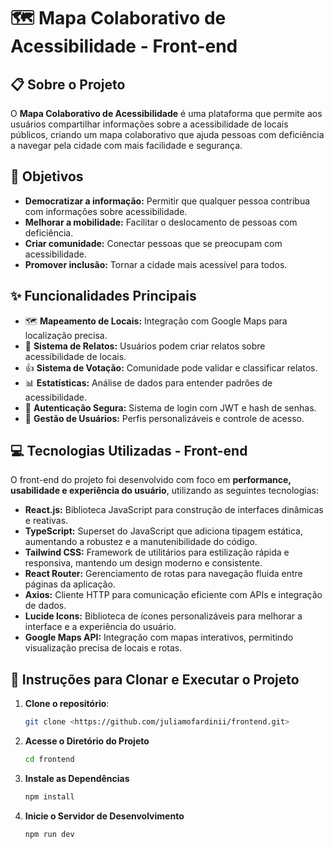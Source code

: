 # 🗺️ Mapa Colaborativo de Acessibilidade - Front-end

## 📋 Sobre o Projeto
O **Mapa Colaborativo de Acessibilidade** é uma plataforma que permite aos usuários compartilhar informações sobre a acessibilidade de locais públicos, criando um mapa colaborativo que ajuda pessoas com deficiência a navegar pela cidade com mais facilidade e segurança.

## 🎯 Objetivos
- **Democratizar a informação:** Permitir que qualquer pessoa contribua com informações sobre acessibilidade.  
- **Melhorar a mobilidade:** Facilitar o deslocamento de pessoas com deficiência.  
- **Criar comunidade:** Conectar pessoas que se preocupam com acessibilidade.  
- **Promover inclusão:** Tornar a cidade mais acessível para todos.  

## ✨ Funcionalidades Principais
- 🗺️ **Mapeamento de Locais:** Integração com Google Maps para localização precisa.  
- 📝 **Sistema de Relatos:** Usuários podem criar relatos sobre acessibilidade de locais.  
- 👍 **Sistema de Votação:** Comunidade pode validar e classificar relatos.  
- 📊 **Estatísticas:** Análise de dados para entender padrões de acessibilidade.  
- 🔐 **Autenticação Segura:** Sistema de login com JWT e hash de senhas.  
- 👥 **Gestão de Usuários:** Perfis personalizáveis e controle de acesso.  

## 💻 Tecnologias Utilizadas - Front-end
O front-end do projeto foi desenvolvido com foco em **performance, usabilidade e experiência do usuário**, utilizando as seguintes tecnologias:

- **React.js:** Biblioteca JavaScript para construção de interfaces dinâmicas e reativas.  
- **TypeScript:** Superset do JavaScript que adiciona tipagem estática, aumentando a robustez e a manutenibilidade do código.  
- **Tailwind CSS:** Framework de utilitários para estilização rápida e responsiva, mantendo um design moderno e consistente.  
- **React Router:** Gerenciamento de rotas para navegação fluida entre páginas da aplicação.  
- **Axios:** Cliente HTTP para comunicação eficiente com APIs e integração de dados.  
- **Lucide Icons:** Biblioteca de ícones personalizáveis para melhorar a interface e a experiência do usuário.  
- **Google Maps API:** Integração com mapas interativos, permitindo visualização precisa de locais e rotas.

## 🚀 Instruções para Clonar e Executar o Projeto

1. **Clone o repositório**:
    
    ```bash
    git clone <https://github.com/juliamofardinii/frontend.git>
    ```
    
2. **Acesse o Diretório do Projeto**
    
    ```bash
    cd frontend
    ```
    
3. **Instale as Dependências**
    
    ```bash
    npm install
    ```
    
4. **Inicie o Servidor de Desenvolvimento**
    
    ```bash
    npm run dev
    ```
